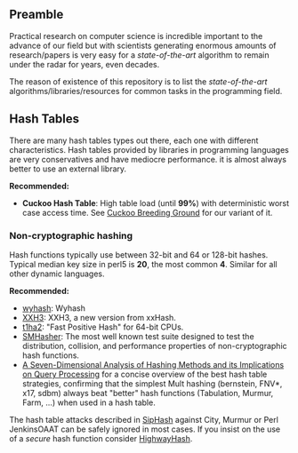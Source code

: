 ## Preamble

Practical research on computer science is incredible important to the advance of our field but with scientists generating enormous amounts of research/papers is very easy for a *state-of-the-art* algorithm to remain under the radar for years, even decades.

The reason of existence of this repository is to list the *state-of-the-art* algorithms/libraries/resources for common tasks in the programming field.

## Hash Tables

There are many hash tables types out there, each one with different characteristics. Hash tables provided by libraries in programming languages are very conservatives and have mediocre performance. it is almost always better to use an external library.

**Recommended:**

- **Cuckoo Hash Table**: High table load (until **99%**) with deterministic worst case access time. See [Cuckoo Breeding Ground](https://github.com/alainesp/CBG/) for our variant of it.

### Non-cryptographic hashing

Hash functions typically use between 32-bit and 64 or 128-bit hashes. Typical median key size in perl5 is **20**, the most common **4**. Similar for all other dynamic languages.

**Recommended:**

- [wyhash](https://github.com/wangyi-fudan/wyhash): Wyhash
- [XXH3](https://github.com/Cyan4973/xxHash): XXH3, a new version from xxHash.
- [t1ha2](https://github.com/leo-yuriev/t1ha): "Fast Positive Hash" for 64-bit CPUs.
- [SMHasher](https://github.com/rurban/smhasher): The most well known test suite designed to test the distribution, collision, and performance properties of non-cryptographic hash functions.
- [A Seven-Dimensional Analysis of Hashing Methods and its Implications on Query Processing](https://infosys.cs.uni-saarland.de/publications/p249-richter.pdf) for a concise overview of the best hash table strategies, confirming that the simplest Mult hashing (bernstein, FNV*, x17, sdbm) always beat "better" hash functions (Tabulation, Murmur, Farm, ...) when used in a hash table.

The hash table attacks described in [SipHash](https://131002.net/siphash/) against City, Murmur or Perl JenkinsOAAT can be safely ignored in most cases. If you insist on the use of a *secure* hash function consider [HighwayHash](https://arxiv.org/abs/1612.06257).
